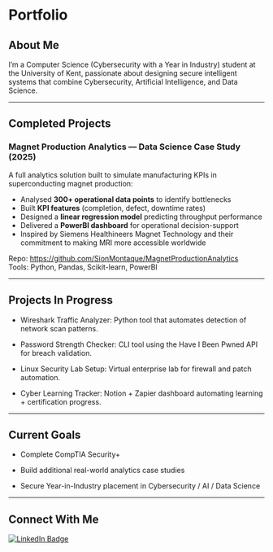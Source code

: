 # Portfolio

## About Me

I’m a Computer Science (Cybersecurity with a Year in Industry) student at the University of Kent, passionate about designing secure intelligent systems that combine Cybersecurity, Artificial Intelligence, and Data Science.

---

## Completed Projects

### **Magnet Production Analytics — Data Science Case Study (2025)**
A full analytics solution built to simulate manufacturing KPIs in superconducting magnet production:

- Analysed **300+ operational data points** to identify bottlenecks  
- Built **KPI features** (completion, defect, downtime rates)  
- Designed a **linear regression model** predicting throughput performance  
- Delivered a **PowerBI dashboard** for operational decision-support  
- Inspired by Siemens Healthineers Magnet Technology and their commitment to making MRI more accessible worldwide

Repo: https://github.com/SionMontaque/MagnetProductionAnalytics  
Tools: Python, Pandas, Scikit-learn, PowerBI

---

## Projects In Progress

- Wireshark Traffic Analyzer: Python tool that automates detection of network scan patterns.

- Password Strength Checker: CLI tool using the Have I Been Pwned API for breach validation.

- Linux Security Lab Setup: Virtual enterprise lab for firewall and patch automation.

- Cyber Learning Tracker: Notion + Zapier dashboard automating learning + certification progress.

---

## Current Goals

- Complete CompTIA Security+

- Build additional real-world analytics case studies

- Secure Year-in-Industry placement in Cybersecurity / AI / Data Science

---

## Connect With Me

<a href="https://www.linkedin.com/in/sionmontaque" target="_blank">
  <img src="https://img.shields.io/badge/LinkedIn-0077B5?style=for-the-badge&logo=linkedin&logoColor=white" alt="LinkedIn Badge"/>
</a>
